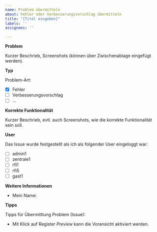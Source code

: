 ```yaml
---
name: Problem übermitteln
about: Fehler oder Verbesserungsvorschlag übermitteln
title: "[Titel eingeben]"
labels: ''
assignees: ''

---
```


**Problem**

Kurzer Beschrieb, Screenshots (können über Zwischenablage eingefügt werden).

**Typ**

Problem-Art:

* [x] Fehler
* [ ] Verbesserungsvorschlag
* [ ] ...

**Korrekte Funktionalität**

Kurzer Beschrieb, evtl. auch Screenshots, wie die korrekte Funktionalität sein soll.

**User**

Das Issue wurde festgestellt als ich als folgender User eingeloggt war:

* [ ] admin1 
* [ ] zentrale1
* [ ] rfi1
* [ ] rfi5
* [ ] gast1

**Weitere Informationen**

* Mein Name:

**Tipps**

Tipps für Übermittlung Problem (Issue):

* Mit Klick auf Register *Preview* kann die Voransicht aktiviert werden.
